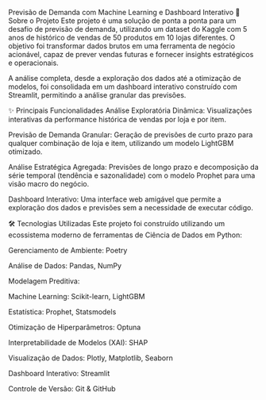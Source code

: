 Previsão de Demanda com Machine Learning e Dashboard Interativo
🎯 Sobre o Projeto
Este projeto é uma solução de ponta a ponta para um desafio de previsão de demanda, utilizando um dataset do Kaggle com 5 anos de histórico de vendas de 50 produtos em 10 lojas diferentes. O objetivo foi transformar dados brutos em uma ferramenta de negócio acionável, capaz de prever vendas futuras e fornecer insights estratégicos e operacionais.

A análise completa, desde a exploração dos dados até a otimização de modelos, foi consolidada em um dashboard interativo construído com Streamlit, permitindo a análise granular das previsões.

✨ Principais Funcionalidades
Análise Exploratória Dinâmica: Visualizações interativas da performance histórica de vendas por loja e por item.

Previsão de Demanda Granular: Geração de previsões de curto prazo para qualquer combinação de loja e item, utilizando um modelo LightGBM otimizado.

Análise Estratégica Agregada: Previsões de longo prazo e decomposição da série temporal (tendência e sazonalidade) com o modelo Prophet para uma visão macro do negócio.

Dashboard Interativo: Uma interface web amigável que permite a exploração dos dados e previsões sem a necessidade de executar código.

🛠️ Tecnologias Utilizadas
Este projeto foi construído utilizando um ecossistema moderno de ferramentas de Ciência de Dados em Python:

Gerenciamento de Ambiente: Poetry

Análise de Dados: Pandas, NumPy

Modelagem Preditiva:

Machine Learning: Scikit-learn, LightGBM

Estatística: Prophet, Statsmodels

Otimização de Hiperparâmetros: Optuna

Interpretabilidade de Modelos (XAI): SHAP

Visualização de Dados: Plotly, Matplotlib, Seaborn

Dashboard Interativo: Streamlit

Controle de Versão: Git & GitHub
